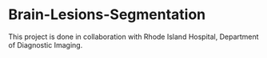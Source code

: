 # Brain-Lesions-Segmentation
This project is done in collaboration with Rhode Island Hospital, Department of Diagnostic Imaging. 
